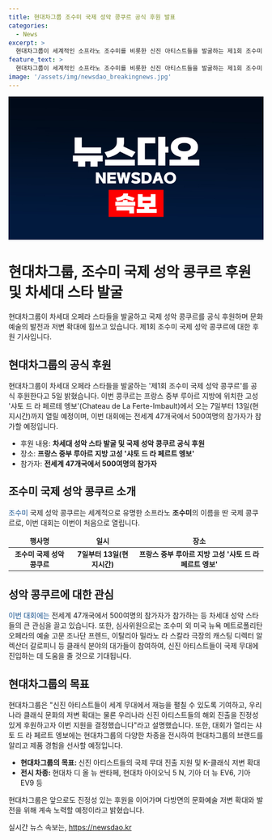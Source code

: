 ```yaml
---
title: 현대차그룹 조수미 국제 성악 콩쿠르 공식 후원 발표
categories:
  - News
excerpt: >
  현대차그룹이 세계적인 소프라노 조수미를 비롯한 신진 아티스트들을 발굴하는 제1회 조수미 국제 성악 콩쿠르를 공식 후원한다고 5일 밝혔다. 이번 콩쿠르는 프랑스 중부 지방에 위치한 고성에서 개최되며, 전세계 47개국 지원자 500여명의 참가가 예상되고 있다. 현대차그룹은 이를 통해 K-클래식 저변 확대에 기여할 것으로 기대되며, 대회 기간 동안 다양한 차종을 전시하여 브랜드를 널리 알릴 계획이다.
feature_text: >
  현대차그룹이 세계적인 소프라노 조수미를 비롯한 신진 아티스트들을 발굴하는 제1회 조수미 국제 성악 콩쿠르를 공식 후원한다고 5일 밝혔다. 이번 콩쿠르는 프랑스 중부 지방에 위치한 고성에서 개최되며, 전세계 47개국 지원자 500여명의 참가가 예상되고 있다. 현대차그룹은 이를 통해 K-클래식 저변 확대에 기여할 것으로 기대되며, 대회 기간 동안 다양한 차종을 전시하여 브랜드를 널리 알릴 계획이다.
image: '/assets/img/newsdao_breakingnews.jpg'
---
```


<p><img src="/assets/img/newsdao_breakingnews.jpg" alt="bookingtag 속보" /></p>

<h1>현대차그룹, 조수미 국제 성악 콩쿠르 후원 및 차세대 스타 발굴</h1>

<p data-ke-size="size16">현대차그룹이 차세대 오페라 스타들을 발굴하고 국제 성악 콩쿠르를 공식 후원하며 문화 예술의 발전과 저변 확대에 힘쓰고 있습니다. 제1회 조수미 국제 성악 콩쿠르에 대한 후원 기사입니다.</p>

<h2 data-ke-size="size26">현대차그룹의 공식 후원</h2>

<p>현대차그룹이 차세대 오페라 스타들을 발굴하는 '제1회 조수미 국제 성악 콩쿠르'를 공식 후원한다고 5일 밝혔습니다. 이번 콩쿠르는 프랑스 중부 루아르 지방에 위치한 고성 '샤토 드 라 페르테 엥보'(Chateau de La Ferte-Imbault)에서 오는 7일부터 13일(현지시간)까지 열릴 예정이며, 이번 대회에는 전세계 47개국에서 500여명의 참가자가 참가할 예정입니다.</p>

<ul>
<li>후원 내용: <b>차세대 성악 스타 발굴 및 국제 성악 콩쿠르 공식 후원</b></li>
<li>장소: <b>프랑스 중부 루아르 지방 고성 '샤토 드 라 페르트 엥보'</b></li>
<li>참가자: <b>전세계 47개국에서 500여명의 참가자</b></li>
</ul>

<h2 data-ke-size="size26">조수미 국제 성악 콩쿠르 소개</h2>

<p><span style="color: #1a5490;">조수미</span> 국제 성악 콩쿠르는 세계적으로 유명한 소프라노 <b>조수미</b>의 이름을 딴 국제 콩쿠르로, 이번 대회는 이번이 처음으로 열립니다.</p>

<table>
<thead>
<tr>
<td style="text-align: center; height: 17px;"><b>행사명</b></td>
<td style="text-align: center; height: 17px;"><b>일시</b></td>
<td style="text-align: center; height: 17px;"><b>장소</b></td>
</tr>
</thead>
<tbody>
<tr>
<td style="text-align: center; height: 17px;"><b>조수미 국제 성악 콩쿠르</b></td>
<td style="text-align: center; height: 17px;"><b>7일부터 13일(현지시간)</b></td>
<td style="text-align: center; height: 17px;"><b>프랑스 중부 루아르 지방 고성 '샤토 드 라 페르트 엥보'</b></td>
</tr>
</tbody>
</table>

<h2 data-ke-size="size26">성악 콩쿠르에 대한 관심</h2>

<p><span style="color: #1a5490;">이번 대회에는</span> 전세계 47개국에서 500여명의 참가자가 참가하는 등 차세대 성악 스타들의 큰 관심을 끌고 있습니다. 또한, 심사위원으로는 조수미 외 미국 뉴욕 메트로폴리탄 오페라의 예술 고문 조나단 프렌드, 이탈리아 밀라노 라 스칼라 극장의 캐스팅 디렉터 알렉산더 갈로피니 등 클래식 분야의 대가들이 참여하여, 신진 아티스트들이 국제 무대에 진입하는 데 도움을 줄 것으로 기대됩니다.</p>

<h2 data-ke-size="size26">현대차그룹의 목표</h2>

<p>현대차그룹은 "신진 아티스트들이 세계 무대에서 재능을 펼칠 수 있도록 기여하고, 우리나라 클래식 문화의 저변 확대는 물론 우리나라 신진 아티스트들의 해외 진출을 진정성 있게 후원하고자 이번 지원을 결정했습니다"라고 설명했습니다. 또한, 대회가 열리는 샤토 드 라 페르트 엥보에는 현대차그룹의 다양한 차종을 전시하여 현대차그룹의 브랜드를 알리고 제품 경험을 선사할 예정입니다.</p>

<ul>
<li><b>현대차그룹의 목표: </b>신진 아티스트들의 국제 무대 진출 지원 및 K-클래식 저변 확대</li>
<li><b>전시 차종: </b>현대차 디 올 뉴 싼타페, 현대차 아이오닉 5 N, 기아 더 뉴 EV6, 기아 EV9 등</li>
</ul>

<p data-ke-size="size16">현대차그룹은 앞으로도 진정성 있는 후원을 이어가며 다방면의 문화예술 저변 확대와 발전을 위해 계속 노력할 예정이라고 밝혔습니다.</p>

<p data-ke-size="size16"></p>
실시간 뉴스 속보는, <a href="https://newsdao.kr" rel="dofollow">https://newsdao.kr</a>



